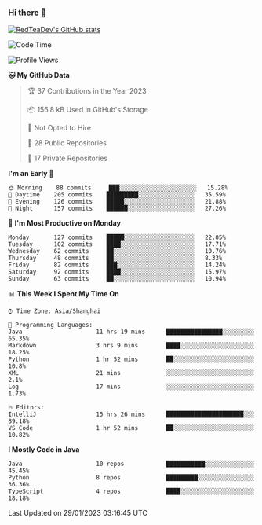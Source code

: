 ### Hi there 👋

<!--
**RedTeaDev/RedTeaDev** is a ✨ _special_ ✨ repository because its `README.md` (this file) appears on your GitHub profile.

Here are some ideas to get you started:

- 🔭 I’m currently working on ...
- 🌱 I’m currently learning ...
- 👯 I’m looking to collaborate on ...
- 🤔 I’m looking for help with ...
- 💬 Ask me about ...
- 📫 How to reach me: ...
- 😄 Pronouns: ...
- ⚡ Fun fact: ...
-->

<!--
[![wakatime](https://wakatime.com/badge/user/6b101ed0-04c0-4490-9283-eb61f2efff96.svg)](https://wakatime.com/@6b101ed0-04c0-4490-9283-eb61f2efff96)
!-->

[![RedTeaDev's GitHub stats](https://github-readme-stats.vercel.app/api?username=RedTeaDev)](https://github.com/anuraghazra/github-readme-stats)
<!--
[![willianrod's wakatime stats](https://github-readme-stats.vercel.app/api/wakatime?username=RedTeaDev)](https://github.com/anuraghazra/github-readme-stats)
!-->
<!--START_SECTION:waka-->
![Code Time](http://img.shields.io/badge/Code%20Time-1%2C176%20hrs%202%20mins-blue)

![Profile Views](http://img.shields.io/badge/Profile%20Views-0-blue)

**🐱 My GitHub Data** 

> 🏆 37 Contributions in the Year 2023
 > 
> 📦 156.8 kB Used in GitHub's Storage 
 > 
> 🚫 Not Opted to Hire
 > 
> 📜 28 Public Repositories 
 > 
> 🔑 17 Private Repositories  
 > 
**I'm an Early 🐤** 

```text
🌞 Morning    88 commits     ███░░░░░░░░░░░░░░░░░░░░░░   15.28% 
🌆 Daytime    205 commits    █████████░░░░░░░░░░░░░░░░   35.59% 
🌃 Evening    126 commits    █████░░░░░░░░░░░░░░░░░░░░   21.88% 
🌙 Night      157 commits    ██████░░░░░░░░░░░░░░░░░░░   27.26%

```
📅 **I'm Most Productive on Monday** 

```text
Monday       127 commits    █████░░░░░░░░░░░░░░░░░░░░   22.05% 
Tuesday      102 commits    ████░░░░░░░░░░░░░░░░░░░░░   17.71% 
Wednesday    62 commits     ██░░░░░░░░░░░░░░░░░░░░░░░   10.76% 
Thursday     48 commits     ██░░░░░░░░░░░░░░░░░░░░░░░   8.33% 
Friday       82 commits     ███░░░░░░░░░░░░░░░░░░░░░░   14.24% 
Saturday     92 commits     ████░░░░░░░░░░░░░░░░░░░░░   15.97% 
Sunday       63 commits     ██░░░░░░░░░░░░░░░░░░░░░░░   10.94%

```


📊 **This Week I Spent My Time On** 

```text
⌚︎ Time Zone: Asia/Shanghai

💬 Programming Languages: 
Java                     11 hrs 19 mins      ████████████████░░░░░░░░░   65.35% 
Markdown                 3 hrs 9 mins        ████░░░░░░░░░░░░░░░░░░░░░   18.25% 
Python                   1 hr 52 mins        ██░░░░░░░░░░░░░░░░░░░░░░░   10.8% 
XML                      21 mins             ░░░░░░░░░░░░░░░░░░░░░░░░░   2.1% 
Log                      17 mins             ░░░░░░░░░░░░░░░░░░░░░░░░░   1.73%

🔥 Editors: 
IntelliJ                 15 hrs 26 mins      ██████████████████████░░░   89.18% 
VS Code                  1 hr 52 mins        ██░░░░░░░░░░░░░░░░░░░░░░░   10.82%

```

**I Mostly Code in Java** 

```text
Java                     10 repos            ███████████░░░░░░░░░░░░░░   45.45% 
Python                   8 repos             █████████░░░░░░░░░░░░░░░░   36.36% 
TypeScript               4 repos             ████░░░░░░░░░░░░░░░░░░░░░   18.18%

```



 Last Updated on 29/01/2023 03:16:45 UTC
<!--END_SECTION:waka-->


